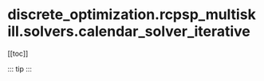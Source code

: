# discrete_optimization.rcpsp_multiskill.solvers.calendar_solver_iterative

[[toc]]

::: tip
<skdecide-summary></skdecide-summary>
:::

